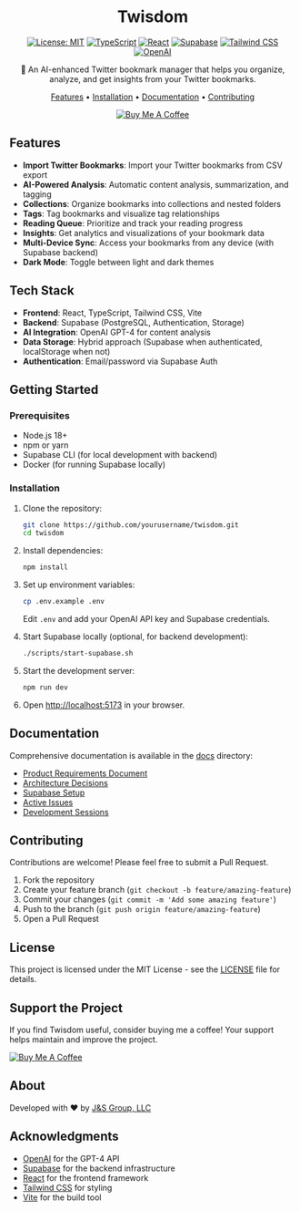 <div align="center">

# Twisdom

[![License: MIT](https://img.shields.io/badge/License-MIT-yellow.svg)](https://opensource.org/licenses/MIT)
[![TypeScript](https://img.shields.io/badge/TypeScript-5.0-blue.svg)](https://www.typescriptlang.org/)
[![React](https://img.shields.io/badge/React-18.0-blue.svg)](https://reactjs.org/)
[![Supabase](https://img.shields.io/badge/Supabase-Latest-green.svg)](https://supabase.com/)
[![Tailwind CSS](https://img.shields.io/badge/Tailwind-3.0-blueviolet.svg)](https://tailwindcss.com/)
[![OpenAI](https://img.shields.io/badge/OpenAI-GPT--4-orange.svg)](https://openai.com/)

🚀 An AI-enhanced Twitter bookmark manager that helps you organize, analyze, and get insights from your Twitter bookmarks.

[Features](#features) • [Installation](#installation) • [Documentation](#documentation) • [Contributing](#contributing)

[![Buy Me A Coffee](https://img.shields.io/badge/Buy%20Me%20A%20Coffee-donate-yellow.svg)](https://buymeacoffee.com/JustinHJohnson)

</div>

## Features

- **Import Twitter Bookmarks**: Import your Twitter bookmarks from CSV export
- **AI-Powered Analysis**: Automatic content analysis, summarization, and tagging
- **Collections**: Organize bookmarks into collections and nested folders
- **Tags**: Tag bookmarks and visualize tag relationships
- **Reading Queue**: Prioritize and track your reading progress
- **Insights**: Get analytics and visualizations of your bookmark data
- **Multi-Device Sync**: Access your bookmarks from any device (with Supabase backend)
- **Dark Mode**: Toggle between light and dark themes

## Tech Stack

- **Frontend**: React, TypeScript, Tailwind CSS, Vite
- **Backend**: Supabase (PostgreSQL, Authentication, Storage)
- **AI Integration**: OpenAI GPT-4 for content analysis
- **Data Storage**: Hybrid approach (Supabase when authenticated, localStorage when not)
- **Authentication**: Email/password via Supabase Auth

## Getting Started

### Prerequisites

- Node.js 18+
- npm or yarn
- Supabase CLI (for local development with backend)
- Docker (for running Supabase locally)

### Installation

1. Clone the repository:
   ```bash
   git clone https://github.com/yourusername/twisdom.git
   cd twisdom
   ```

2. Install dependencies:
   ```bash
   npm install
   ```

3. Set up environment variables:
   ```bash
   cp .env.example .env
   ```
   Edit `.env` and add your OpenAI API key and Supabase credentials.

4. Start Supabase locally (optional, for backend development):
   ```bash
   ./scripts/start-supabase.sh
   ```

5. Start the development server:
   ```bash
   npm run dev
   ```

6. Open [http://localhost:5173](http://localhost:5173) in your browser.

## Documentation

Comprehensive documentation is available in the [docs](./docs) directory:

- [Product Requirements Document](./docs/prd.md)
- [Architecture Decisions](./docs/architecture-decisions.md)
- [Supabase Setup](./docs/supabase-setup.md)
- [Active Issues](./docs/active-issues.md)
- [Development Sessions](./docs/sessions)

## Contributing

Contributions are welcome! Please feel free to submit a Pull Request.

1. Fork the repository
2. Create your feature branch (`git checkout -b feature/amazing-feature`)
3. Commit your changes (`git commit -m 'Add some amazing feature'`)
4. Push to the branch (`git push origin feature/amazing-feature`)
5. Open a Pull Request

## License

This project is licensed under the MIT License - see the [LICENSE](LICENSE) file for details.

## Support the Project

If you find Twisdom useful, consider buying me a coffee! Your support helps maintain and improve the project.

[![Buy Me A Coffee](https://www.buymeacoffee.com/assets/img/custom_images/orange_img.png)](https://buymeacoffee.com/JustinHJohnson)

## About

Developed with ❤️ by [J&S Group, LLC](https://github.com/BioInfo)

## Acknowledgments

- [OpenAI](https://openai.com/) for the GPT-4 API
- [Supabase](https://supabase.com/) for the backend infrastructure
- [React](https://reactjs.org/) for the frontend framework
- [Tailwind CSS](https://tailwindcss.com/) for styling
- [Vite](https://vitejs.dev/) for the build tool